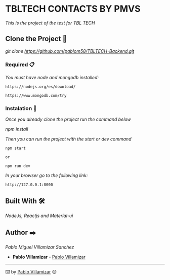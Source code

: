 # TBLTECH CONTACTS BY PMVS

_This is the project of the test for TBL TECH_

## Clone the Project 🚀

_git clone https://github.com/pablom58/TBLTECH-Backend.git_

### Required 📋

_You must have node and mongodb installed:_

```
https://nodejs.org/es/download/

https://www.mongodb.com/try
```

### Instalation 🔧

_Once you already clone the project run the command below_

_npm install_

_Then you can run the project with the start or dev command_

```
npm start

or

npm run dev
```

_In your browser go to the following link:_

```
http://127.0.0.1:8000
```

## Built With 🛠️

_NodeJs, Reactjs and Material-ui_

## Author ✒️

_Pablo Miguel Villamizar Sanchez_

* **Pablo Villamizar** - [Pablo Villamizar](https://github.com/pablom58)


---
⌨️ by [Pablo Villamizar](https://github.com/pablom58) 😊
